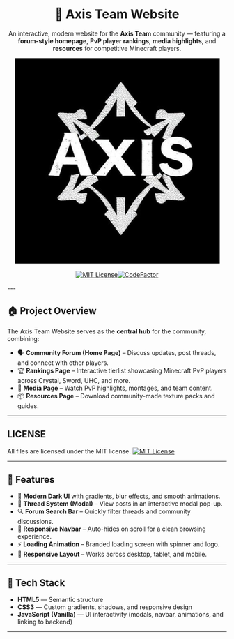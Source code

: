 <div align="center">

  # 🧭 Axis Team Website

An interactive, modern website for the **Axis Team** community — featuring a **forum-style homepage**, **PvP player rankings**, **media highlights**, and **resources** for competitive Minecraft players.

<a href="https://im-apo.github.io/StellarTiers/">
  <img src="logo.png" alt="Axis">
</a>

[![MIT License](https://img.shields.io/github/license/PurpurMC/Purpur?&logo=github)](LICENSE)[![CodeFactor](https://www.codefactor.io/repository/github/im-apo/stellartiers/badge)](https://www.codefactor.io/repository/github/im-apo/stellartiers)

</div>
---

## 🏠 Project Overview

The Axis Team Website serves as the **central hub** for the community, combining:
- 🗣️ **Community Forum (Home Page)** – Discuss updates, post threads, and connect with other players.  
- 🏆 **Rankings Page** – Interactive tierlist showcasing Minecraft PvP players across Crystal, Sword, UHC, and more.  
- 🎥 **Media Page** – Watch PvP highlights, montages, and team content.  
- 📦 **Resources Page** – Download community-made texture packs and guides.

---
## LICENSE

All files are licensed under the MIT license.
[![MIT License](https://img.shields.io/github/license/PurpurMC/Purpur?&logo=github)](LICENSE)

---

## 🚀 Features

- 🎨 **Modern Dark UI** with gradients, blur effects, and smooth animations.  
- 💬 **Thread System (Modal)** – View posts in an interactive modal pop-up.  
- 🔍 **Forum Search Bar** – Quickly filter threads and community discussions.  
- 🧭 **Responsive Navbar** – Auto-hides on scroll for a clean browsing experience.  
- ⚡ **Loading Animation** – Branded loading screen with spinner and logo.  
- 📱 **Responsive Layout** – Works across desktop, tablet, and mobile.  

---

## 🧩 Tech Stack

- **HTML5** — Semantic structure  
- **CSS3** — Custom gradients, shadows, and responsive design  
- **JavaScript (Vanilla)** — UI interactivity (modals, navbar, animations, and linking to backend)  

---






